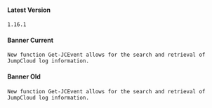 #### Latest Version

```
1.16.1
```

#### Banner Current

```
New function Get-JCEvent allows for the search and retrieval of JumpCloud log information.
```

#### Banner Old

```
New function Get-JCEvent allows for the search and retrieval of JumpCloud log information.
```
